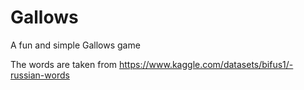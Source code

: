 # Gallows
A fun and simple Gallows game

The words are taken from https://www.kaggle.com/datasets/bifus1/-russian-words

